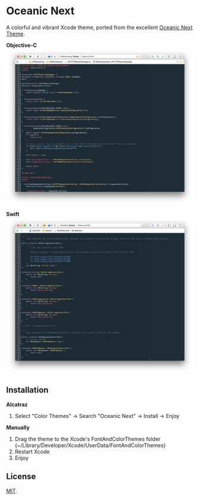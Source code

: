 # Oceanic Next

A colorful and vibrant Xcode theme, ported from the excellent [Oceanic Next Theme](https://github.com/voronianski/oceanic-next-theme).

**Objective-C**
![screen](Screenshots/Objective-C.png)

**Swift**
![screen](Screenshots/Swift.png)

## Installation

**Alcatraz**

1. Select "Color Themes" → Search "Oceanic Next" → Install → Enjoy

**Manually**

1. Drag the theme to the Xcode's FontAndColorThemes folder (~/Library/Developer/Xcode/UserData/FontAndColorThemes)
2. Restart Xcode
3. Enjoy

## License

[MIT](http://www.opensource.org/licenses/MIT).
